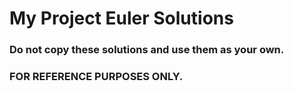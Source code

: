 # My Project Euler Solutions

### Do not copy these solutions and use them as your own. 
### FOR REFERENCE PURPOSES ONLY.